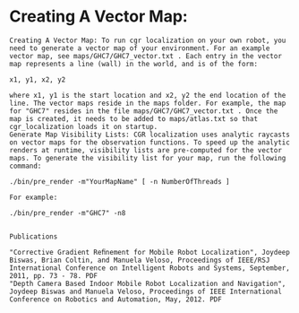 # Creating A Vector Map:

    Creating A Vector Map: To run cgr localization on your own robot, you need to generate a vector map of your environment. For an example vector map, see maps/GHC7/GHC7_vector.txt . Each entry in the vector map represents a line (wall) in the world, and is of the form:

    x1, y1, x2, y2 

    where x1, y1 is the start location and x2, y2 the end location of the line. The vector maps reside in the maps folder. For example, the map for "GHC7" resides in the file maps/GHC7/GHC7_vector.txt . Once the map is created, it needs to be added to maps/atlas.txt so that cgr_localization loads it on startup.
    Generate Map Visibility Lists: CGR localization uses analytic raycasts on vector maps for the observation functions. To speed up the analytic renders at runtime, visibility lists are pre-computed for the vector maps. To generate the visibility list for your map, run the following command:

    ./bin/pre_render -m"YourMapName" [ -n NumberOfThreads ]

    For example:

    ./bin/pre_render -m"GHC7" -n8


    Publications

    "Corrective Gradient Reﬁnement for Mobile Robot Localization", Joydeep Biswas, Brian Coltin, and Manuela Veloso, Proceedings of IEEE/RSJ International Conference on Intelligent Robots and Systems, September, 2011, pp. 73 - 78. PDF
    "Depth Camera Based Indoor Mobile Robot Localization and Navigation", Joydeep Biswas and Manuela Veloso, Proceedings of IEEE International Conference on Robotics and Automation, May, 2012. PDF
